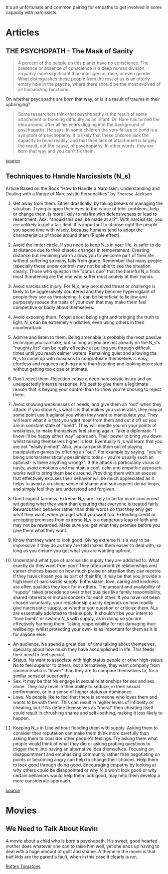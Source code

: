 <!-- TITLE: Narcissism -->
<!-- SUBTITLE: Information on narcissists and psychopaths -->

It's an unfortunate and common pairing for empaths to get involved in some capacity with narcissists.
# Articles

## THE PSYCHOPATH - The Mask of Sanity

> 4 percent of the people on this planet have no conscience.  The presence or absence of conscience is a deep human division, arguably more significant than intelligence, race, or even gender.  What distinguishes these people from the rest of us is an utterly empty hole in the psyche, where there should be the most evolved of all humanizing functions.

On whether psycopaths are born that way, or is it a result of trauma in their upbringing?

> Some researchers think that psychopathy is the result of some attachment or bonding difficulty as an infant. Dr. Hare has turned the idea around, after all his years digging into the background of psychopaths. He says: In some children the very failure to bond is a symptom of psychopathy. It is likely that these children lack the capacity to bond readily, and that their lack of attachment is largely the result, not the cause, of psychopathy. In other words: they are born that way and you can't fix them.

[source](https://www.cassiopaea.com/cassiopaea/psychopath.htm)


## Techniques to Handle Narcissists (N_s)
Article Based on the Book "How to Handle a Narcissist: Understanding and Dealing with a Range of Narcissistic Personalities" by Theresa Jackson

1. Get away from them. 
Either drastically, by taking breaks or managing the situation. Trying to open their eyes to the cause of tehir problems, help or change them, is more likely to misfire with defensiveness or lead to resentment. Ask: "should this deal be made at all?". With narcissists, you are unlikely to get a fair deal. It is important to choose right the people you spend time with wisely, because humans tend to adopt the characteristics of those around them (Ripple effect).

2. Avoid the innter circle. 
If you need to keep N_s in your life, is safer to do at distance due to their chaotic changes in temperament. Creating distance but remaining warm allows you to welcome part of their life without suffering so many falls from grace. Remember that many people (specially those under control) may not be able to see the situation clearly. Those who question the "status quo" that the harmful N_s finds most threatening are the one who suffer most acutely at their hands. 

3. Avoid narcissistic injury. 
For N_s, any perceived threat or challenge is likely to be aggressively countered and they become hypervigilant of people they see as threatening. It can be beneficial to lie low and purposely reduce the traits of your own that may make them feel competitive or badly about themselves.

4. Avoid exposing them. 
Forget about being right and bringing the truth to light. N_s can be extremely vindictive, even using others in their counterattack. 

5. Admire and listen to them. 
Being amenable is probably the most passive technique you can take, but so long as you are not already on the N_s's "naughty list" can be really effective at pulling you through difficult times until you reach calmer waters. Remaining quiet and allowing the N_s to come up with reasosns to congratulate themselves is easy, efortless and requires nothing more than listening and looking interested without getting too close or intimate.

6. Don't reject them. 
Rejection cause a deep narcissistic injury and an unexpectedly intense response. It's best to give them a legitimate reason that is beyong your control than to show you're chosing to reject them. 

7. Avoid showing weaknesses or needs, and give them an "out" when they attack. 
If you show N_s what it is that makes you vulnerable, they may at some point use it agianst you when they want to manipulate you. They will learn what it is that you want most from them and cut it off so you are in constant state of "need". They will needle you on your points of weakness, to make themselves feel strong again. Take a diplomatic "I know I'll be happy either way" approach. Their power to bring you down whilst raising themselves higher is lost. Eventually N_s will learn that you are not "easily pinned". Also, you can push them out of playing manipulative games by offering an "out". For example by saying: "you're being uncharasteristically pessimistic today - you're usually such an optimist- is there anything wrong?". If the attack is particularly vicius or nasty, avoid emotions and maintain a cool, calm and empathic approach works well to bring them back around. Providing them with an excuse that effectively excuses their behavior will be much appreciated as it helps to avoid a crushing sense of shame and subsequent denial loops, and simply feel they are understood and forgiven.

8. Don't expect fairness.
Extreme N_s are likely to be far more concerned wit getting what they want than ensuring that everyone is treated fairly. Rewards their behavior rather than their words so that they only get what they want, when you get what you want too. Extending credit or accepting promises from extreme N_s is a dangerous leap of faith and may not be rewarded. Make sure you get what they promise before you give them what they want. 

9. Know that they want to look good. Giving extreme N_s a way to be impressive if they do as they are told makes them easier to deal with, so long as you ensure you get what you are wanting upfront.

10. Understand what type of narcissistic supply they are addicted to. 
What exactly do they want from you? They often prioritize relationships and career choices based on how much praise or attention they can receive. If they have chosen you as part of their life, it may be that you provide a high level of narcissistic supply. Enthusiasm, love, caring and kindness are often qualities they look for in others. The amount and availability of "supply" takes precedence over other qualities like family responsibility, shared interests or mutual concern for each other. If you have not been chosen voluntarily, your replationsip quality depends on how readily give narcissistic supply, or whether you question or criticize them. N_s are essentially addicted to their supply. It shouldn't be your intent to "love bomb" or swamp N_s with supply, as in doing so you are effectively harming them. Taking responsibility for not damaging their wellbeing- whilst protecting your own- is as important for them as it is for anyone else. 
* An audience. Ns spend a great deal of time talking about themselves, specially about how much they have accomplished in life. This feeds their need to feel special. 
* Status. Ns want to associate with high status people or other high-status Ns to feel superior to others, but alternatively, they want company from someone who is "lower" than they are to compare themselves to, for a similar sense of superiority. 
* Sex. It may be that Ns engage in sexual relationships for sex and sex alone. They may revel in their ability to seduce, in their sexual performance, or in a sense of higher status or dominance.
* Love. Ns people like to feel that there is someone who loves them and wants to be with them. This can result in higher levels of infidelity or cheating, but if Ns define themselves as "moral" then cheating itself could result in chrushing shame and self-loathing, making it less likely to happen.

11. Keeping N_s in Line without flooding them with supply. 
Asking them to consider their reputation can make them think more carefully than asking them to consider other people's feelings. Try asking them what people would think of what they did or asking probing questions to trigger them into having an alternative idea themselves. Focusing on disappointment and emphasizing community rather than negotiating on points or becoming angry can help to change their choices. Help them to look good through doing good. Encouraging empathy by looking at why others could be disappointed or why N_s won't look good or why certain behaviors would help them look good, may help them develop a more considerate approach. 

[source](https://www.amazon.com/How-Handle-Narcissist-Understanding-Personalities-ebook/dp/B072LG1P3F)

# Movies

## We Need to Talk About Kevin

A movie about a child who is born a psychopath. His sweet, good hearted mother does whatever she can to raise him well, yet she ends up having to deal with a huge amount of guilt and shame. A theme in the movie is that bad kids are the parent's fault, when in this case it clearly is not.

[Rotten Tomatoes](https://www.rottentomatoes.com/m/we_need_to_talk_about_kevin/)